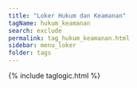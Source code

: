 ```yaml
---
title: "Loker Hukum dan Keamanan"
tagName: hukum_keamanan
search: exclude
permalink: tag_hukum_keamanan.html
sidebar: menu_loker
folder: tags
---
```

{% include taglogic.html %}